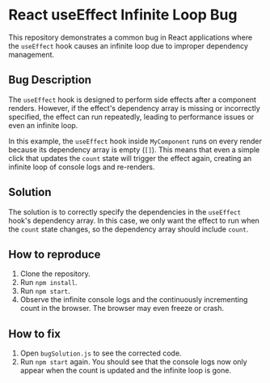 # React useEffect Infinite Loop Bug

This repository demonstrates a common bug in React applications where the `useEffect` hook causes an infinite loop due to improper dependency management.

## Bug Description

The `useEffect` hook is designed to perform side effects after a component renders. However, if the effect's dependency array is missing or incorrectly specified, the effect can run repeatedly, leading to performance issues or even an infinite loop.

In this example, the `useEffect` hook inside `MyComponent` runs on every render because its dependency array is empty (`[]`). This means that even a simple click that updates the `count` state will trigger the effect again, creating an infinite loop of console logs and re-renders.

## Solution

The solution is to correctly specify the dependencies in the `useEffect` hook's dependency array. In this case, we only want the effect to run when the `count` state changes, so the dependency array should include `count`.

## How to reproduce

1. Clone the repository.
2. Run `npm install`.
3. Run `npm start`.
4. Observe the infinite console logs and the continuously incrementing count in the browser.  The browser may even freeze or crash.

## How to fix

1. Open `bugSolution.js` to see the corrected code.
2. Run `npm start` again. You should see that the console logs now only appear when the count is updated and the infinite loop is gone.